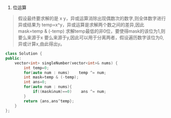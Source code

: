 1. 位运算

> 假设最终要求解的是 x y，异或运算消除出现偶数次的数字,则全体数字进行异或结果为 temp=x^y，异或运算是求解两个数之间的差异,因此 mask=temp & (-temp) 求解temp最低的非0位，要使得mask的该位为1,则要么来源于x 要么来源于y,因此可以用于分离两者，假设遍历数字该位为0,异或计算x,由此得出y。

```C++
class Solution {
public:
    vector<int> singleNumber(vector<int>& nums) {
        int temp=0; 
        for(auto num : nums)    temp ^= num;
        int mask=temp & (-temp);
        int ans=0;
        for(auto num : nums){
            if((mask&num)==0)    ans ^= num;
        }
        return {ans,ans^temp};
    }
};
```